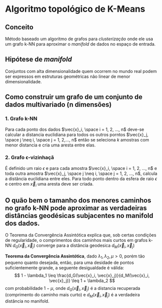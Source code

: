 # Algoritmo topológico de K-Means

## Conceito
Método baseado um algoritmo de grafos para _clusterização_ onde ele usa um grafo
k-NN para aproximar o _manifold_ de dados no espaço de entrada.

## Hipótese de _manifold_
Conjuntos com alta dimensionalidade quem ocorrem no mundo real podem ser expressos
em estruturas geométricas não linear de menor dimensionalidade.

## Como construir um grafo de um conjunto de dados multivariado (n dimensões)

### 1. Grafo k-NN
Para cada ponto dos dados $\vec{x}_i, \space i = 1, 2, ..., n$ deve-se calcular a
distancia euclidiana para todos os outros porntos $\vec{x}_j, \space j \neq i,
\space j = 1, 2,..., n$ então se seleciona $k$ amostras com menor distancia e
cria uma aresta entre elas.

### 2. Grafo ϵ-vizinhaçã
É definido um raio $\epsilon$ e para cada amostra $\vec{x}_i, \space i = 1, 2,
..., n$ e toda outra amostra $\vec{x}_j, \space j \neq i, \space j = 1, 2, ...,
n$, calcula a distância euclidiana entre eles. Para todo ponto dentro da esfera
de raio $\epsilon$ e centro em $\vec{x}_i$ uma aresta deve ser criada.

O quão bem o tamanho dos menores caminhos no grafo k-NN pode aproximar as
verdadeiras distâncias geodésicas subjacentes no manifold dos dados.
-
O Teorema da Convergência Assintótica explica que, sob certas condições de
regularidade, o comprimentos dos caminhos mais curtos em grafos k-NN
$d_G(\vec{x}_i, \vec{x}_j)$ converge para a distância geodesica $d_M(\vec{x}_i,
\vec{x}_j)$

**Teorema da Convergência Assintótica**, dado $\lambda_1, \lambda_2, \mu \gt 0$,
porém tão pequeno quanto desejada, então, para uma desidade de pontos
suficientemente grande, a seguente desigualdade é válida:
$$
1 - \lambda_1 \leq \frac{d_G(\vec{x}_i, \vec{x}_j)}{d_M(\vec{x}_i, \vec{x}_j)}
\leq 1 + \lambda_2 
$$
com probabilidade $1 - \mu$, onde $d_G(\vec{x}_i, \vec{x}_j)$ é a distancia
recuperada (comprimento do caminho mais curto) e $d_M(\vec{x}_i, \vec{x}_j)$ é
a verdadeira distância no manifold.
